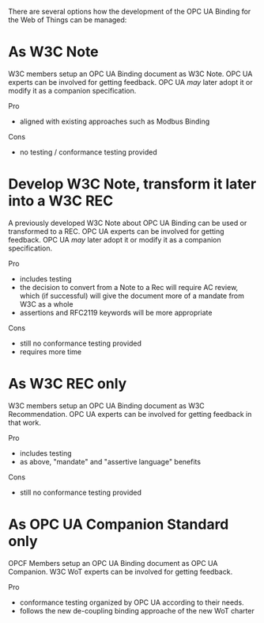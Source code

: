 There are several options how the development of the OPC UA Binding for the Web of Things can be managed:

# As W3C Note
W3C members setup an OPC UA Binding document as W3C Note. OPC UA experts can be involved for getting feedback.
OPC UA *may* later adopt it or modify it as a companion specification.

Pro
* aligned with existing approaches such as Modbus Binding

Cons
* no testing / conformance testing provided

# Develop W3C Note, transform it later into a W3C REC
A previously developed W3C Note about OPC UA Binding can be used or transformed to a REC. OPC UA experts can be involved for getting feedback. 
OPC UA *may* later adopt it or modify it as a companion specification.

Pro
* includes testing
* the decision to convert from a Note to a Rec will require AC review, which (if successful) will give the document more of a mandate from W3C as a whole
* assertions and RFC2119 keywords will be more appropriate

Cons
* still no conformance testing provided
* requires more time 


# As W3C REC only
W3C members setup an OPC UA Binding document as W3C Recommendation. OPC UA experts can be involved for getting feedback in that work. 

Pro
* includes testing
* as above, "mandate" and "assertive language" benefits

Cons
* still no conformance testing provided

# As OPC UA Companion Standard only
OPCF Members setup an OPC UA Binding document as OPC UA Companion. W3C WoT experts can be involved for getting feedback.

Pro
*  conformance testing organized by OPC UA according to their needs.
*  follows the new de-coupling binding approache of the new WoT charter 

